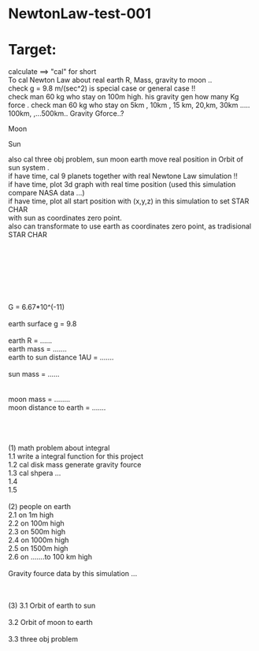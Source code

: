 # NewtonLaw-test-001


# Target:  
calculate ==> "cal" for short <br>
To cal Newton Law about real earth R, Mass, gravity to moon .. <br>
check g = 9.8 m/(sec^2) is special case or general case !! <br>
check man 60 kg who stay on 100m high. his gravity gen how many Kg force .
check man 60 kg who stay on 5km , 10km , 15 km, 20,km, 30km ..... 100km, ,...500km.. Gravity Gforce..?

Moon 

Sun

  also cal three obj problem, sun moon earth move real position in Orbit of sun system . <br>
  if have time, cal 9 planets together with real Newtone Law simulation !! <br>
  if have time, plot 3d graph with real time position (used this simulation compare NASA data ...) <br>
  if have time, plot all start position with (x,y,z) in this simulation to set STAR CHAR <br>
  with sun as coordinates zero point. <br>
  also can transformate to use earth as coordinates zero point, as tradisional STAR CHAR <br>

<br><br><br><br><br>



<br>
G = 6.67*10^(-11)<br>
<br>
earth surface               g = 9.8<br>
<br>
earth                       R = ......<br>
earth                    mass = .......<br>
earth to sun distance     1AU = .......<br>
<br>
sun mass                      = ......<br>
<br><br>
moon mass                     = ........<br>
moon distance to earth        = .......<br>
<br><br><br>

(1) 
math problem  about integral   <br>
  1.1 write a integral function for this project <br>
  1.2 cal  disk mass generate gravity fource  <br>
  1.3 cal  shpera ...<br>
  1.4<br>
  1.5 <br>
<br>
(2)
people on earth<br>
 2.1 on 1m high<br>
 2.2 on 100m high<br>
 2.3 on 500m high<br>
 2.4 on 1000m high<br>
 2.5 on 1500m high<br>
 2.6 on .......to 100 km high<br>
 <br>
 Gravity fource data by this simulation ...<br>

<br>
<br>
(3)
  3.1 Orbit of earth to sun<br>

<br>
  3.2 Orbit of moon to earth<br>
<br>
  3.3 three obj problem<br>
<br><br><br>





